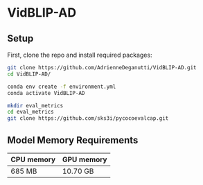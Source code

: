 # VidBLIP-AD

<div>

## Setup

First, clone the repo and install required packages:
```bash
git clone https://github.com/AdrienneDeganutti/VidBLIP-AD.git
cd VidBLIP-AD/

conda env create -f environment.yml
conda activate VidBLIP-AD

mkdir eval_metrics
cd eval_metrics
git clone https://github.com/sks3i/pycocoevalcap.git

```

</div>

## Model Memory Requirements
| CPU memory | GPU memory |
|:-----|:-----|
| 685 MB | 10.70 GB |

</div>